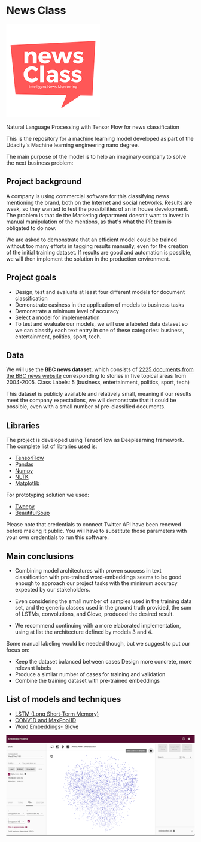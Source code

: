 
# News Class

![logo](images/nclogo.png)  

Natural Language Processing with Tensor Flow for news classification  


This is the repository for a machine learning model developed as part of the Udacity's Machine learning engineering nano degree.


The main purpose of the model is to help an imaginary company to solve the next business problem:

## Project background
A company is using commercial software for this classifying news mentioning the brand, both on the Internet and social networks. Results are weak, so they wanted to test the possibilities of an in house development. The problem is that de the Marketing department doesn't want to invest in manual manipulation of the mentions, as that's what the PR team is obligated to do now.

We are asked to demonstrate that an efficient model could be trained without too many efforts in tagging results manually, even for the creation of the initial training dataset. If results are good and automation is possible, we will then implement the solution in the production environment.

## Project goals
- Design, test and evaluate at least four different models for document classification
- Demonstrate easiness in the application of models to business tasks
- Demonstrate a minimum level of accuracy
- Select a model for implementation
- To test and evaluate our models, we will use a labeled data dataset so we can classify each text entry in one of these categories: business, entertainment, politics, sport, tech.

## Data

We will use the **BBC news dataset**, which consists of [2225 documents from the BBC news website](http://mlg.ucd.ie/datasets/bbc.html) corresponding to stories in five topical areas from 2004-2005. Class Labels: 5 (business, entertainment, politics, sport, tech)

This dataset is publicly available and relatively small, meaning if our results meet the company expectations, we will demonstrate that it could be possible, even with a small number of pre-classified documents.

## Libraries

The project is developed using TensorFlow as Deeplearning framework. The complete list of libraries used is:

* [TensorFlow](https://github.com/tensorflow/tensorflow)
* [Pandas](https://github.com/pandas-dev/pandas)
* [Numpy](https://github.com/numpy/numpy)
* [NLTK](https://github.com/nltk/nltk)
* [Matplotlib](https://github.com/matplotlib/matplotlib)

For prototyping solution we used:
* [Tweepy](https://github.com/tweepy/tweepy)
* [BeautifulSoup](https://pypi.org/project/beautifulsoup4/)

Please note that credentials to connect Twitter API have been renewed before making it public. You will have to substitute those parameters with your own credentials to run this software.  

## Main conclusions

- Combining model architectures with proven success in text classification with pre-trained word-embeddings seems to be good enough to approach our project tasks with the minimum accuracy expected by our stakeholders.

- Even considering the small number of samples used in the training data set, and the generic classes used in the ground truth provided, the sum of LSTMs, convolutions, and Glove, produced the desired result.

- We recommend continuing with a more elaborated implementation, using at list the architecture defined by models 3 and 4.

Some manual labeling would be needed though, but we suggest to put our focus on:
- Keep the dataset balanced between cases Design more concrete, more relevant labels
- Produce a similar number of cases for training and validation
- Combine the training dataset with pre-trained embeddings

## List of models and techniques  

- [LSTM (Long Short-Term Memory)](https://www.tensorflow.org/api_docs/python/tf/keras/layers/LSTM)
- [CONV1D and MaxPool1D](https://www.tensorflow.org/api_docs/python/tf/keras/layers/Conv1D)
- [Word Embeddings- Glove](https://nlp.stanford.edu/projects/glove/)


![logo](images/glove.png)  
